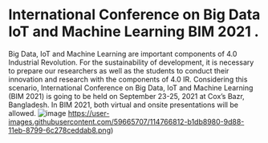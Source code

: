 # International Conference on Big Data IoT and Machine Learning BIM 2021 .
Big Data, IoT and Machine Learning are important components of 4.0 Industrial Revolution. For the sustainability of development, it is necessary to prepare our researchers as well as the students to conduct their innovation and research with the components of 4.0 IR. Considering this scenario, International Conference on Big Data, IoT and Machine Learning (BIM 2021) is going to be held on September 23-25, 2021 at Cox’s Bazr, Bangladesh. In BIM 2021, both virtual and onsite presentations will be allowed.
![image](171613920_807267750171243_7369698331129363083_n (2))
https://user-images.githubusercontent.com/59665707/114766812-b1db8980-9d88-11eb-8799-6c278ceddab8.png)

